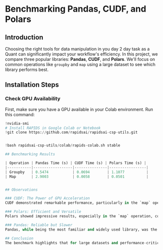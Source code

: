 # Benchmarking Pandas, CUDF, and Polars

## Introduction

Choosing the right tools for data manipulation in you day 2 day task as a Quant can significantly impact your workflow's efficiency. In this project, we compare three popular libraries: **Pandas**, **CUDF**, and **Polars**. We'll focus on common operations like `groupby` and `map` using a large dataset to see which library performs best.

## Installation Steps

### Check GPU Availability

First, make sure you have a GPU available in your Colab environment. Run this command:

```python
!nvidia-smi
# Install RAPIDS in Google Colab or Notebook
!git clone https://github.com/rapidsai/rapidsai-csp-utils.git


!bash rapidsai-csp-utils/colab/rapids-colab.sh stable

## Benchmarking Results

| Operation | Pandas Time (s) | CUDF Time (s) | Polars Time (s) |
|-----------|------------------|---------------|-----------------|
| Groupby   | 0.5474           | 0.0694        | 1.1077          |
| Map       | 2.9003           | 0.0058        | 0.0501          |


## Observations

### CUDF: The Power of GPU Acceleration
CUDF demonstrated remarkable performance, particularly in the `map` operation, where it completed the task in just 0.006 seconds on average. This highlights the significant advantage of GPU acceleration for large-scale data operations. For `groupby`, CUDF also outperformed the others, showcasing its efficiency in parallel processing.

### Polars: Efficient and Versatile
Polars showed impressive results, especially in the `map` operation, completing it in 0.05 seconds on average. Although it was slower than CUDF in the `groupby` operation, Polars still outperformed Pandas, making it a strong contender for high-performance data manipulation tasks.

### Pandas: Reliable but Slower
Pandas, while being the most familiar and widely used library, was the slowest in both operations. This is expected given that Pandas operates on CPU and is not optimized for parallel processing. However, its ease of use and extensive ecosystem make it a go-to choice for many data scientists.

## Conclusion
The benchmark highlights that for large datasets and performance-critical applications, leveraging GPU-accelerated libraries like CUDF can offer substantial benefits. Polars also provides an excellent balance between performance and ease of use, making it a valuable tool for data manipulation tasks.
